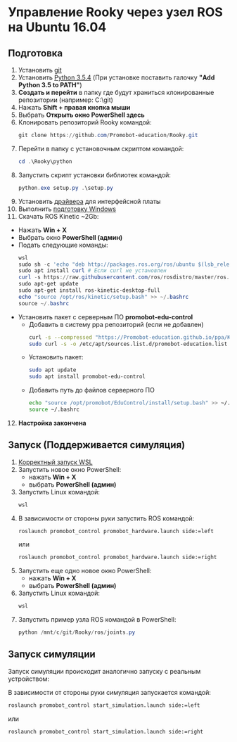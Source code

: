 # Управление Rooky через узел ROS на Ubuntu 16.04
## Подготовка 
1. Установить [git](https://git-scm.com/download/win)
2. Установить [Python 3.5.4](https://www.python.org/ftp/python/3.5.4/python-3.5.4-amd64.exe) (При установке поставить галочку **"Add Python 3.5 to PATH"**)
3. **Создать и перейти** в папку где будут храниться клонированные репозитории (например: C:\git)
4. Нажать **Shift + правая кнопка мыши**
5. Выбрать **Открыть окно PowerShell здесь**
6. Клонировать репозиторий Rooky командой:
   ```PowerShell
   git clone https://github.com/Promobot-education/Rooky.git
   ```
7. Перейти в папку с установочным скриптом командой:
   ```PowerShell
   cd .\Rooky\python
   ```
8. Запустить скрипт установки библиотек командой:
   ```PowerShell
   python.exe setup.py .\setup.py
   ```
9. Установить [драйвера](/Rooky/res/drivers/CDM21228_Setup.exe) для интерфейсной платы
10. Выполнить [подготовку Windows](/WSL2/preparing_windows)
11. Скачать ROS Kinetic ~2Gb:
   * Нажать **Win + X**
   * Выбрать окно **PowerShell (админ)**
   * Подать следующие команды:
     ```PowerShell
     wsl
     sudo sh -c 'echo "deb http://packages.ros.org/ros/ubuntu $(lsb_release -sc) main" > /etc/apt/sources.list.d/ros-latest.list'
     sudo apt install curl # Если curl не установлен
     curl -s https://raw.githubusercontent.com/ros/rosdistro/master/ros.asc | sudo apt-key add -
     sudo apt-get update
     sudo apt-get install ros-kinetic-desktop-full
     echo "source /opt/ros/kinetic/setup.bash" >> ~/.bashrc
     source ~/.bashrc
     ```
   * Установить пакет с серверным ПО **promobot-edu-control**
     * Добавить в систему ppa репозиторий (если не добавлен)
       ```sh
       curl -s --compressed "https://Promobot-education.github.io/ppa/KEY.gpg" | sudo apt-key add -
       sudo curl -s -o /etc/apt/sources.list.d/promobot-education.list "https://Promobot-education.github.io/ppa/promobot-education.list"
       ```
     * Установить пакет:
       ```sh
       sudo apt update
       sudo apt install promobot-edu-control
       ```
     * Добавить путь до файлов серверного ПО
       ```sh
       echo "source /opt/promobot/EduControl/install/setup.bash" >> ~/.bashrc
       source ~/.bashrc
       ```
12. **Настройка закончена**

## Запуск (Поддерживается симуляция)
1. [Корректный запуск WSL](/WSL2/true_start)
2. Запустить новое окно PowerShell:
   * нажать **Win + X**
   * выбрать **PowerShell (админ)**
3. Запустить Linux командой:
   ```PowerShell
   wsl
   ```
4. В зависимости от стороны руки запустить ROS командой:
   ```sh
   roslaunch promobot_control promobot_hardware.launch side:=left
   ```
   или 
   ```sh
   roslaunch promobot_control promobot_hardware.launch side:=right
   ```
5. Запустить еще одно новое окно PowerShell:
   * нажать **Win + X**
   * выбрать **PowerShell (админ)**
6. Запустить Linux командой:
   ```PowerShell
   wsl
   ```
7. Запустить пример узла ROS командой в PowerShell:
   ```PowerShell
   python /mnt/c/git/Rooky/ros/joints.py
   ```

## Запуск симуляции
Запуск симуляции происходит аналогично запуску с реальным устройством:

В зависимости от стороны руки симуляция запускается командой:
```sh
roslaunch promobot_control start_simulation.launch side:=left
```
или 
```sh
roslaunch promobot_control start_simulation.launch side:=right
```